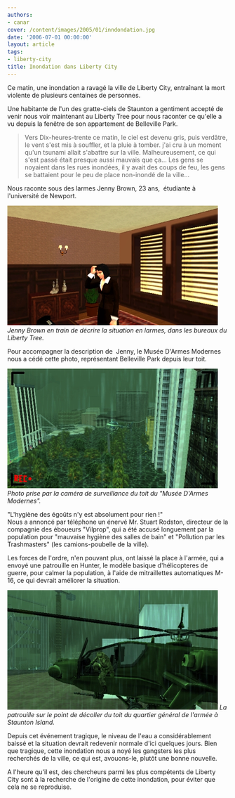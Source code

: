 ```yaml
---
authors:
- canar
cover: /content/images/2005/01/inndondation.jpg
date: '2006-07-01 00:00:00'
layout: article
tags:
- liberty-city
title: Inondation dans Liberty City
---
```



Ce matin, une inondation a ravagé la ville de Liberty City, entraînant la mort violente de plusieurs centaines de personnes.

Une habitante de l'un des gratte-ciels de Staunton a gentiment accepté de venir nous voir maintenant au Liberty Tree pour nous raconter ce qu'elle a vu depuis la fenêtre de son appartement de Belleville Park.

> Vers Dix-heures-trente ce matin, le ciel est devenu gris, puis verdâtre, le vent s'est mis&nbsp;à souffler, et la pluie&nbsp;à tomber. j'ai cru&nbsp;à un moment qu'un tsunami allait s'abattre sur la ville. Malheureusement, ce qui s'est passé était presque aussi mauvais que ça... Les gens se noyaient dans les rues inondées, il y avait des coups de feu, les gens se battaient pour le peu de place non-inondé de la ville...

Nous raconte sous des larmes Jenny Brown, 23 ans,&nbsp; étudiante&nbsp;à l'université de Newport.

![Jenny Brown en train de décrire la situation en larmes, dans les bureaux du Liberty Tree.](/content/images/2005/01/jenny_brown_description.jpg)
_Jenny Brown en train de décrire la situation en larmes, dans les bureaux du Liberty Tree._

Pour accompagner la description de&nbsp; Jenny, le Musée D'Armes Modernes nous a cédé cette photo, représentant Belleville Park depuis leur toit.

![Photo prise par la caméra de surveillance du toit du "Musée D'Armes Modernes".](/content/images/2005/01/inndondation.jpg)
_Photo prise par la caméra de surveillance du toit du "Musée D'Armes Modernes"._

"L'hygiène des égoûts n'y est absolument pour rien !"  
Nous a annoncé par téléphone un énervé Mr. Stuart Rodston, directeur de la compagnie des éboueurs "Vilprop", qui a été accusé longuement par la population pour "mauvaise hygiène des salles de bain" et "Pollution par les Trashmasters" (les camions-poubelle de la ville).

Les forces de l'ordre, n'en pouvant plus, ont laissé la place&nbsp;à l'armée, qui a envoyé une patrouille en Hunter, le modèle basique d'hélicopteres de guerre, pour calmer la population,&nbsp;à l'aide de mitraillettes automatiques M-16, ce qui devrait améliorer la situation.

![La patrouille sur le point de décoller du toit du quartier général de l'armée à Staunton Island.](/content/images/2005/01/patrouille.jpg)
_La patrouille sur le point de décoller du toit du quartier général de l'armée à Staunton Island._

Depuis cet événement tragique, le niveau de l'eau a considérablement baissé et la situation devrait redevenir normale d'ici quelques jours. Bien que tragique, cette inondation nous a noyé les gangsters les plus recherchés de la ville, ce qui est, avouons-le, plutôt&nbsp;une bonne&nbsp;nouvelle.

A l'heure qu'il est, des chercheurs parmi les plus compétents de Liberty City sont&nbsp;à la recherche de l'origine de cette inondation, pour éviter que cela ne se reproduise.